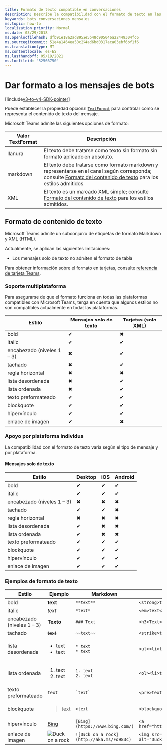 ```yaml
---
title: Formato de texto compatible en conversaciones
description: Describe la compatibilidad con el formato de texto en las conversaciones con bots
keywords: bots conversaciones mensajes
ms.topic: how-to
localization_priority: Normal
ms.date: 03/29/2018
ms.openlocfilehash: dfb91e18a2ad895ae5b48c905046a22449304fc6
ms.sourcegitcommit: 51e4a1464ea58c254ad6bd0317aca03ebf6bf1f6
ms.translationtype: MT
ms.contentlocale: es-ES
ms.lasthandoff: 05/19/2021
ms.locfileid: "52566750"
---
```

# <a name="formatting-bot-messages"></a>Dar formato a los mensajes de bots

[!include[v3-to-v4-SDK-pointer](~/includes/v3-to-v4-pointer-bots.md)]

Puede establecer la propiedad opcional [`TextFormat`](/bot-framework/dotnet/bot-builder-dotnet-create-messages#customizing-a-message) para controlar cómo se representa el contenido de texto del mensaje.

Microsoft Teams admite las siguientes opciones de formato:

| Valor TextFormat | Descripción |
| --- | --- |
| llanura | El texto debe tratarse como texto sin formato sin formato aplicado en absoluto. |
| markdown | El texto debe tratarse como formato markdown y representarse en el canal según corresponda; consulte [Formato del contenido de texto](#formatting-text-content) para los estilos admitidos. |
| XML | El texto es un marcado XML simple; consulte [Formato del contenido de texto](#formatting-text-content) para los estilos admitidos. |

## <a name="formatting-text-content"></a>Formato de contenido de texto

Microsoft Teams admite un subconjunto de etiquetas de formato Markdown y XML (HTML).

Actualmente, se aplican las siguientes limitaciones:

* Los mensajes solo de texto no admiten el formato de tabla

Para obtener información sobre el formato en tarjetas, consulte [referencia de tarjeta Teams](~/task-modules-and-cards/cards/cards-reference.md).

### <a name="cross-platform-support"></a>Soporte multiplataforma

Para asegurarse de que el formato funciona en todas las plataformas compatibles con Microsoft Teams, tenga en cuenta que algunos estilos no son compatibles actualmente en todas las plataformas.

| Estilo                     | Mensajes solo de texto | Tarjetas (solo XML) |
|---------------------------|--------------------|------------------|
| bold                      | ✔                  | ✖                |
| italic                    | ✔                  | ✔                |
| encabezado (niveles 1 &ndash; 3) | ✖                  | ✔                |
| tachado             | ✖                  | ✔                |
| regla horizontal           | ✖                  | ✖                |
| lista desordenada            | ✖                  | ✔                |
| lista ordenada              | ✖                  | ✔                |
| texto preformateado         | ✔                  | ✔                |
| blockquote                | ✔                  | ✔                |
| hipervínculo                 | ✔                  | ✔                |
| enlace de imagen                | ✔                  | ✖                |

### <a name="support-by-individual-platform"></a>Apoyo por plataforma individual

La compatibilidad con el formato de texto varía según el tipo de mensaje y por plataforma.

#### <a name="text-only-messages"></a>Mensajes solo de texto

| Estilo                     | Desktop | iOS | Android |
|---------------------------|---------|-----|---------|
| bold                      | ✔       | ✔   | ✔       |
| italic                    | ✔       | ✔   | ✔       |
| encabezado (niveles 1 &ndash; 3) | ✖       | ✖   | ✖       |
| tachado             | ✔       | ✔   | ✖       |
| regla horizontal           | ✖       | ✖   | ✖       |
| lista desordenada            | ✔       | ✖   | ✖       |
| lista ordenada              | ✔       | ✖   | ✖       |
| texto preformateado         | ✔       | ✔   | ✔       |
| blockquote                | ✔       | ✔   | ✔       |
| hipervínculo                 | ✔       | ✔   | ✔       |
| enlace de imagen                | ✔       | ✔   | ✔       |

### <a name="examples-of-text-formatting"></a>Ejemplos de formato de texto

| Estilo | Ejemplo | Markdown | XML (HTML) |
| --- | --- | --- | --- |
| bold | **text** | `**text**` | `<strong>text</strong>` |
| italic | *text* | `*text*` | `<em>text</em>` |
| encabezado (niveles 1 &ndash; 3) | **Texto** | `### Text` | `<h3>Text</h3>` |
| tachado | ~~text~~ | `~~text~~` | `<strike>text</strike>` |
| lista desordenada | <ul><li>text</li><li>text</li></ul> | `* text`<br>`* text` | `<ul><li>text</li><li>text</li></ul>` |
| lista ordenada | <ol><li>text</li><li>text</li></ol> | `1. text`<br>`2. text` | `<ol><li>text</li><li>text</li></ol>` |
| texto preformateado | `text` | `` `text` `` | `<pre>text</pre>` |
| blockquote | <blockquote>text</blockquote> | `>text` | `<blockquote>text</blockquote>` |
| hipervínculo | [Bing](https://www.bing.com/) | `[Bing](https://www.bing.com/)` | `<a href="https://www.bing.com/">Bing</a>` |
| enlace de imagen | <img src="https://aka.ms/Fo983c" alt="Duck on a rock"></img> | `![Duck on a rock](http://aka.ms/Fo983c)` | `<img src="https://aka.ms/Fo983c" alt="Duck on a rock"></img>` |
